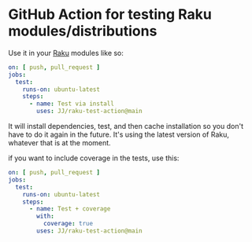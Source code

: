 # GitHub Action for testing Raku modules/distributions



Use it in your [Raku](https://raku.org) modules like so:

```yaml
on: [ push, pull_request ]
jobs:
  test:
    runs-on: ubuntu-latest
    steps:
      - name: Test via install
        uses: JJ/raku-test-action@main
```

It will install dependencies, test, and then cache installation so you don't
have to do it again in the future. It's using the latest version of Raku,
whatever that is at the moment.

if you want to include coverage in the tests, use this:


```yaml
on: [ push, pull_request ]
jobs:
  test:
    runs-on: ubuntu-latest
    steps:
      - name: Test + coverage
        with:
          coverage: true
        uses: JJ/raku-test-action@main
```

